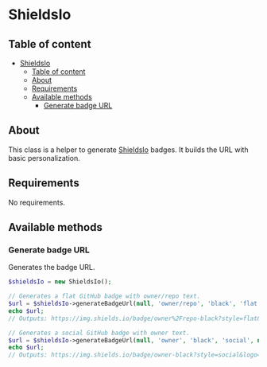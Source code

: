 # ShieldsIo

## Table of content

- [ShieldsIo](#shieldsio)
  - [Table of content](#table-of-content)
  - [About](#about)
  - [Requirements](#requirements)
  - [Available methods](#available-methods)
    - [Generate badge URL](#generate-badge-url)

## About

This class is a helper to generate [ShieldsIo](https://shields.io) badges.
It builds the URL with basic personalization.

## Requirements

No requirements.

## Available methods

### Generate badge URL

Generates the badge URL.

```php
$shieldsIo = new ShieldsIo();

// Generates a flat GitHub badge with owner/repo text.
$url = $shieldsIo->generateBadgeUrl(null, 'owner/repo', 'black', 'flat', null, 'github');
echo $url;
// Outputs: https://img.shields.io/badge/owner%2Frepo-black?style=flat&logo=github

// Generates a social GitHub badge with owner text.
$url = $shieldsIo->generateBadgeUrl(null, 'owner', 'black', 'social', null, 'github');
echo $url;
// Outputs: https://img.shields.io/badge/owner-black?style=social&logo=github
```
